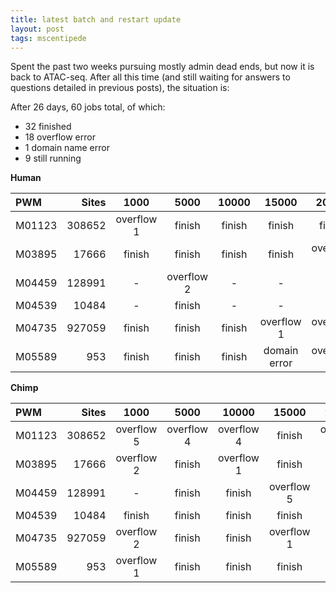 ```yaml
---
title: latest batch and restart update
layout: post
tags: mscentipede
---
```


Spent the past two weeks pursuing mostly admin dead ends, but now it is back to ATAC-seq. After all this time (and still waiting for answers to questions detailed in previous posts), the situation is:

After 26 days, 60 jobs total, of which:
    
* 32 finished
* 18 overflow error
* 1 domain name error
* 9 still running

**Human**

| PWM    | Sites | 1000       | 5000       | 10000  | 15000        | 20000      | default |
|:-------|------:|:----------:|:----------:|:------:|:------------:|:----------:|:-----------:|
| M01123 |308652 | overflow 1 | finish     | finish | finish       | finish     | overflow 1 |
| M03895 |17666  | finish     | finish     | finish | finish       | overflow 3 | finish |
| M04459 |128991 | -          | overflow 2 | -      | -            | -          | finish |
| M04539 |10484  | -          | finish     | -      | -            | -          | finish |
| M04735 |927059 | finish     | finish     | finish | overflow 1   | overflow 2 | finish |
| M05589 |953    | finish     | finish     | finish | domain error | overflow 5 | finish |

**Chimp**

| PWM    | Sites | 1000       | 5000       | 10000      | 15000      | 20000      | default |
|:-------|------:|:----------:|:----------:|:----------:|:----------:|:----------:|:-----------:|
| M01123 |308652 | overflow 5 | overflow 4 | overflow 4 | finish     | overflow 1 | finish | 
| M03895 |17666  | overflow 2 | finish     | overflow 1 | finish     | finish     | finish |
| M04459 |128991 | -          | finish     | finish     | overflow 5 | finish     | finish |
| M04539 |10484  | finish     | finish     | finish     | finish     | finish     | finish |
| M04735 |927059 | overflow 2 | finish     | finish     | overflow 1 | finish     | finish |
| M05589 |953    | overflow 1 | finish     | finish     | finish     | finish     | overflow 1 |

